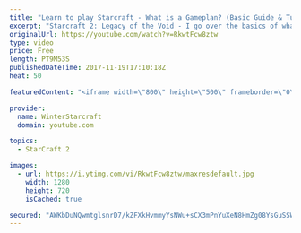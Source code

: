 ```yaml
---
title: "Learn to play Starcraft - What is a Gameplan? (Basic Guide & Tutorial)"
excerpt: "Starcraft 2: Legacy of the Void - I go over the basics of what a gameplan in starcraft 2 is and how to put one together.  Note this is not a guide on WHAT gameplan you should be using as each race!"
originalUrl: https://youtube.com/watch?v=RkwtFcw8ztw
type: video
price: Free
length: PT9M53S
publishedDateTime: 2017-11-19T17:10:18Z
heat: 50

featuredContent: "<iframe width=\"800\" height=\"500\" frameborder=\"0\" src=\"https://www.youtube.com/embed/RkwtFcw8ztw\" allow=\"accelerometer; autoplay; encrypted-media; gyroscope; picture-in-picture\" allowfullscreen></iframe>"

provider:
  name: WinterStarcraft
  domain: youtube.com

topics:
  - StarCraft 2

images:
  - url: https://i.ytimg.com/vi/RkwtFcw8ztw/maxresdefault.jpg
    width: 1280
    height: 720
    isCached: true

secured: "AWKbDuNQwmtglsnrD7/kZFXkHvmmyYsNWu+sCX3mPnYuXeN8HmZg08YsGuSSWKswSjub8eqbRqdgi149YCfEt5U2RQXd3eqBmwgpfZR11+BoMEQJf2hxX177/pFihecNJJFdyfp3W1KaHNnwvpu2MRHkC53LCFZBtkfD2jrYLeUONCP8c31F/RuSivBqF6mnj/gdT8aEtN0XerxsG9lmGECV88ccac4oPcVea7ExHPi/PNIoUXsfSxRHXFNrprLklvlENAEr457H8BDUUrGQ5WRSE6sTwK0H/DhsRToNxG0JkMjlXvq/DzxxRS+aym0fZ6CkwQB0QTZCpyhiv/bnMyGUQgZDc4eUdCZy9E9SOnJVTS9bp4XCAgH2X4QoUGq/zoNID4OqGVVQfqFopt8ks/sGJ6Xj8GghD5JbDT9jw5s=;S580ZNMkpedFH4O+RCh4gw=="
---
```


